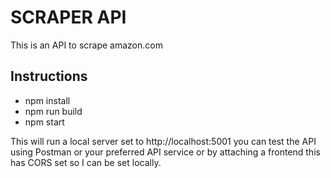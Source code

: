 # SCRAPER API
This is an API to scrape amazon.com
## Instructions
  * npm install
  * npm run build
  * npm start

  This will run a local server set to http://localhost:5001 you can test the API using Postman or your preferred API service or by attaching a frontend this has CORS set so I can be set locally.